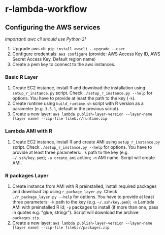 # r-lambda-workflow

## Configuring the AWS services
_Important! awc cli should use Python 2!_

1. Upgrade aws cli: `pip install awscli --upgrade --user`
2. Configure credentials: `aws configure` (provide: AWS Access Key ID, AWS Secret Access Key, Default region name)
3. Create a pem key to connect to the aws instances.

### Basic R Layer

1. Create EC2 instance, install R and download the installation using `setup_r_instance.py` script. Check `./setup_r_instance.py --help` for options. You have to provide at least the path to the key (`-k`).
2. Create runtime using `build_runtime.sh` script with R version as a parameter (e.g. `3.5.1`, default in the previous script).
3. Create a new layer: `aws lambda publish-layer-version --layer-name [layer name] --zip-file fileb://runtime.zip`

### Lambda AMI with R

1. Create EC2 instance, install R and create AMI using `setup_r_instance.py` script. Check `./setup_r_instance.py --help` for options. You have to provide at least three parameters: `-k` path to the key (e.g. `~/.ssh/key.pem`); `-a create_ami` action; `-n` AMI name. Script will create AMI.

### R packages Layer

1. Create instance from AMI with R preinstalled, install required packages and download zip using `r_package_layer.py`. Check `./r_package_layer.py --help` for options. You have to provide at least three parameters: `-k` path to the key (e.g. `~/.ssh/key.pem`); `-m` Lambda AMI with preinstalled R id; `-p` packages to install (if more than one, pass in quotes e.g. "glue, stringr"). Script will download the archive `packages.zip`.
2. Create a new layer: `aws lambda publish-layer-version --layer-name [layer name] --zip-file fileb://packages.zip`

